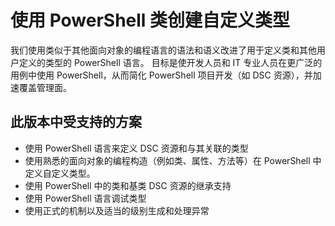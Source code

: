 # 使用 PowerShell 类创建自定义类型

我们使用类似于其他面向对象的编程语言的语法和语义改进了用于定义类和其他用户定义的类型的 PowerShell 语言。 目标是使开发人员和 IT 专业人员在更广泛的用例中使用 PowerShell，从而简化 PowerShell 项目开发（如 DSC 资源），并加速覆盖管理面。

## 此版本中受支持的方案

-   使用 PowerShell 语言来定义 DSC 资源和与其关联的类型
-   使用熟悉的面向对象的编程构造（例如类、属性、方法等）在 PowerShell 中定义自定义类型。
-   使用 PowerShell 中的类和基类 DSC 资源的继承支持
-   使用 PowerShell 语言调试类型
-   使用正式的机制以及适当的级别生成和处理异常

<!--HONumber=Aug16_HO3-->


